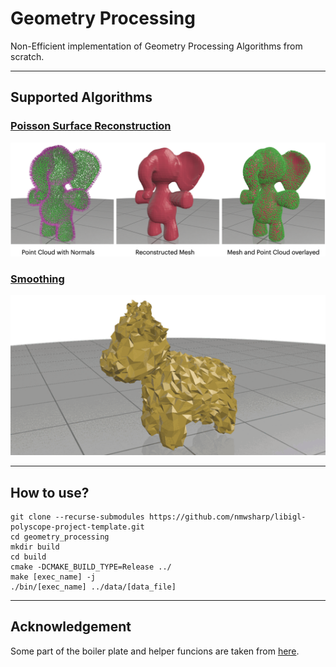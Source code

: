 # Geometry Processing
Non-Efficient implementation of Geometry Processing Algorithms from scratch.

---
## Supported Algorithms
### [Poisson Surface Reconstruction](https://hhoppe.com/poissonrecon.pdf)

![alt PSR](/assets/psr.png)

### [Smoothing](https://github.com/alecjacobson/geometry-processing-smoothing)
![alt Smoothing](/assets/smoothing.gif)


---
## How to use?
```
git clone --recurse-submodules https://github.com/nmwsharp/libigl-polyscope-project-template.git
cd geometry_processing
mkdir build
cd build
cmake -DCMAKE_BUILD_TYPE=Release ../
make [exec_name] -j
./bin/[exec_name] ../data/[data_file]
```
---
## Acknowledgement
Some part of the boiler plate and helper funcions are taken from [here](https://github.com/alecjacobson/geometry-processing).


